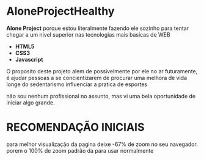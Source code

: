 # AloneProjectHealthy

<strong>Alone Project</strong> porque estou literalmente fazendo ele sozinho para tentar chegar a um nivel superior nas tecnologias mais basicas de WEB

<ul>
  <li><strong>HTML5</strong></li>
  <li><strong>CSS3</strong></li>
  <li><strong>Javascript</strong></li>
</ul>

O proposito deste projeto alem de possivelmente por ele no ar futuramente, é ajudar pessoas a se concientizarem de procurar uma melhora de vida longe do sedentarismo
influenciar a pratica de esportes

não sou nenhum profissional no assunto, mas vi uma bela oportunidade de iniciar algo grande.

# RECOMENDAÇÃO INICIAIS

para melhor visualização da pagina deixe -67% de zoom no seu navegador. porem o 100% de zoom padrão da para usar normalmente
